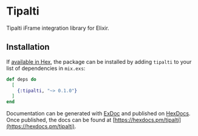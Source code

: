 # Tipalti

Tipalti iFrame integration library for Elixir.

## Installation

If [available in Hex](https://hex.pm/docs/publish), the package can be installed
by adding `tipalti` to your list of dependencies in `mix.exs`:

```elixir
def deps do
  [
    {:tipalti, "~> 0.1.0"}
  ]
end
```

Documentation can be generated with [ExDoc](https://github.com/elixir-lang/ex_doc)
and published on [HexDocs](https://hexdocs.pm). Once published, the docs can
be found at [https://hexdocs.pm/tipalti](https://hexdocs.pm/tipalti).
